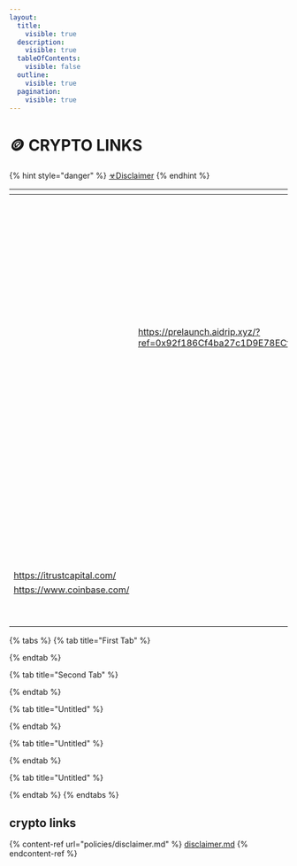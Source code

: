 ```yaml
---
layout:
  title:
    visible: true
  description:
    visible: true
  tableOfContents:
    visible: false
  outline:
    visible: true
  pagination:
    visible: true
---
```


# 🪙 CRYPTO LINKS

{% hint style="danger" %}
[☣Disclaimer](https://app.gitbook.com/o/HV0EygnULxrv5yDITPZB/s/ArhQv79QU66iBHghurnn/\~/changes/176/policies/disclaimer)
{% endhint %}

<table data-view="cards"><thead><tr><th></th><th></th><th></th><th data-hidden data-card-cover data-type="files"></th><th data-hidden data-card-target data-type="content-ref"></th></tr></thead><tbody><tr><td></td><td></td><td></td><td><a href=".gitbook/assets/20230604_115704.jpg">20230604_115704.jpg</a></td><td><a href="http://drip.community/faucet?buddy=0xcad2599a8166caf3ed0d3e31a79ed457f4a965b8">http://drip.community/faucet?buddy=0xcad2599a8166caf3ed0d3e31a79ed457f4a965b8</a></td></tr><tr><td></td><td></td><td></td><td><a href=".gitbook/assets/AF.jpg">AF.jpg</a></td><td><a href="https://animalfarm.app/garden/0x92f18..">https://animalfarm.app/garden/0x92f18..</a></td></tr><tr><td></td><td></td><td></td><td><a href=".gitbook/assets/20230408_203317.jpg">20230408_203317.jpg</a></td><td><a href="https://animalfarm.app/garden/0x92f18..">https://animalfarm.app/garden/0x92f18..</a></td></tr><tr><td></td><td></td><td></td><td><a href=".gitbook/assets/89dfbdf6-432a-4ff3-8746-482888312c6a.png">89dfbdf6-432a-4ff3-8746-482888312c6a.png</a></td><td></td></tr><tr><td></td><td></td><td></td><td><a href=".gitbook/assets/ANIMALFARMGAMES.png">ANIMALFARMGAMES.png</a></td><td></td></tr><tr><td></td><td></td><td></td><td><a href=".gitbook/assets/BNBMINER.png">BNBMINER.png</a></td><td><a href="https://bnbminer.finance/core?ref=0x04B33A12948CcE296fC79D3c641C9188a7fabA93">https://bnbminer.finance/core?ref=0x04B33A12948CcE296fC79D3c641C9188a7fabA93</a></td></tr><tr><td></td><td><a href="https://prelaunch.aidrip.xyz/?ref=0x92f186Cf4ba27c1D9E78ECf693788FfE74C54072">https://prelaunch.aidrip.xyz/?ref=0x92f186Cf4ba27c1D9E78ECf693788FfE74C54072</a></td><td></td><td><a href=".gitbook/assets/AIDRIP.png">AIDRIP.png</a></td><td></td></tr><tr><td></td><td></td><td></td><td><a href=".gitbook/assets/emp.jpg">emp.jpg</a></td><td></td></tr><tr><td></td><td></td><td></td><td><a href=".gitbook/assets/23_02_What-is-PulseChain-Exploring-the-PulseChain-Crypto-Network-1536x864.jpg">23_02_What-is-PulseChain-Exploring-the-PulseChain-Crypto-Network-1536x864.jpg</a></td><td></td></tr><tr><td></td><td></td><td></td><td><a href=".gitbook/assets/bcmhunt.png">bcmhunt.png</a></td><td></td></tr><tr><td></td><td></td><td></td><td><a href=".gitbook/assets/EPIC (1).png">EPIC (1).png</a></td><td></td></tr><tr><td></td><td></td><td></td><td><a href=".gitbook/assets/HEX.png">HEX.png</a></td><td></td></tr><tr><td></td><td></td><td></td><td><a href=".gitbook/assets/Screenshot 2022-10-21 at 22-03-13 Tune.FM - tokenized music marketplace - NFTs micropayments social audio.png">Screenshot 2022-10-21 at 22-03-13 Tune.FM - tokenized music marketplace - NFTs micropayments social audio.png</a></td><td></td></tr><tr><td></td><td></td><td></td><td><a href=".gitbook/assets/th-3305661970.jpg">th-3305661970.jpg</a></td><td></td></tr><tr><td></td><td></td><td></td><td><a href=".gitbook/assets/wink.png">wink.png</a></td><td></td></tr><tr><td></td><td></td><td></td><td><a href=".gitbook/assets/zedrun.png">zedrun.png</a></td><td></td></tr><tr><td><a href="https://itrustcapital.com/">https://itrustcapital.com/</a></td><td></td><td></td><td></td><td></td></tr><tr><td><a href="https://www.coinbase.com/">https://www.coinbase.com/</a></td><td></td><td></td><td></td><td></td></tr><tr><td></td><td></td><td><a href="https://opensea.io/FoxxOnTheBlock">https://opensea.io/FoxxOnTheBlock</a></td><td></td><td></td></tr><tr><td></td><td></td><td></td><td><a href=".gitbook/assets/FCNN AIRDROP .png">FCNN AIRDROP .png</a></td><td><a href="https://airdrop.foxxchain.io/">https://airdrop.foxxchain.io/</a></td></tr></tbody></table>

{% tabs %}
{% tab title="First Tab" %}

{% endtab %}

{% tab title="Second Tab" %}

{% endtab %}

{% tab title="Untitled" %}

{% endtab %}

{% tab title="Untitled" %}

{% endtab %}

{% tab title="Untitled" %}

{% endtab %}
{% endtabs %}

## crypto links



{% content-ref url="policies/disclaimer.md" %}
[disclaimer.md](policies/disclaimer.md)
{% endcontent-ref %}
